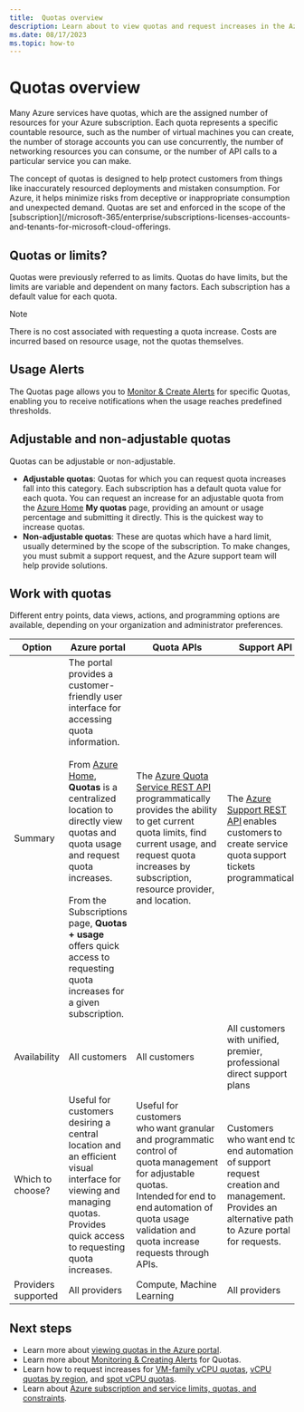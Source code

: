 ```yaml
---
title:  Quotas overview
description: Learn about to view quotas and request increases in the Azure portal.
ms.date: 08/17/2023
ms.topic: how-to
---
```


# Quotas overview

Many Azure services have quotas, which are the assigned number of resources for your Azure subscription. Each quota represents a specific countable resource, such as the number of virtual machines you can create, the number of storage accounts you can use concurrently, the number of networking resources you can consume, or the number of API calls to a particular service you can make.

The concept of quotas is designed to help protect customers from things like inaccurately resourced deployments and mistaken consumption. For Azure, it helps minimize risks from deceptive or inappropriate consumption and unexpected demand. Quotas are set and enforced in the scope of the [subscription](/microsoft-365/enterprise/subscriptions-licenses-accounts-and-tenants-for-microsoft-cloud-offerings.

## Quotas or limits?

Quotas were previously referred to as limits. Quotas do have limits, but the limits are variable and dependent on many factors. Each subscription has a default value for each quota.  

> [!NOTE]
> There is no cost associated with requesting a quota increase. Costs are incurred based on resource usage, not the quotas themselves.

## Usage Alerts

The Quotas page allows you to [Monitor & Create Alerts](monitoring-alerting.md) for specific Quotas, enabling you to receive notifications when the usage reaches predefined thresholds.

## Adjustable and non-adjustable quotas

Quotas can be adjustable or non-adjustable.

- **Adjustable quotas**: Quotas for which you can request quota increases fall into this category. Each subscription has a default quota value for each quota. You can request an increase for an adjustable quota from the [Azure Home](https://portal.azure.com/#home) **My quotas** page, providing an amount or usage percentage and submitting it directly. This is the quickest way to increase quotas.
- **Non-adjustable quotas**: These are quotas which have a hard limit, usually determined by the scope of the subscription. To make changes, you must submit a support request, and the Azure support team will help provide solutions.

## Work with quotas

Different entry points, data views, actions, and programming options are available, depending on your organization and administrator preferences.

| Option | Azure portal | Quota APIs | Support API |
|---------|---------|---------|---------|
| Summary | The portal provides a customer-friendly user interface for accessing quota information.<br><br>From [Azure Home](https://portal.azure.com/#home), **Quotas** is a centralized location to directly view quotas and quota usage and request quota increases.<br><br>From the Subscriptions page, **Quotas + usage** offers quick access to requesting quota increases for a given subscription.| The [Azure Quota Service REST API](/rest/api/quota) programmatically provides the ability to get current quota limits, find current usage, and request quota increases by subscription, resource provider, and location. | The [Azure Support REST API](/rest/api/support/) enables customers to create service quota support tickets programmatically. |
| Availability | All customers | All customers | All customers with unified, premier, professional direct support plans |
| Which to choose? | Useful for customers desiring a central location and an efficient visual interface for viewing and managing quotas. Provides quick access to requesting quota increases. | Useful for customers who want granular and programmatic control of quota management for adjustable quotas. Intended for end to end automation of quota usage validation and quota increase requests through APIs. | Customers who want end to end automation of support request creation and management. Provides an alternative path to Azure portal for requests. |
| Providers supported | All providers | Compute, Machine Learning | All providers |

## Next steps

- Learn more about [viewing quotas in the Azure portal](view-quotas.md).
- Learn more about [Monitoring & Creating Alerts](how-to-guide-monitoring-alerting.md) for Quotas.
- Learn how to request increases for [VM-family vCPU quotas](per-vm-quota-requests.md), [vCPU quotas by region](regional-quota-requests.md), and [spot vCPU quotas](spot-quota.md).
- Learn about [Azure subscription and service limits, quotas, and constraints](../azure-resource-manager/management/azure-subscription-service-limits.md).